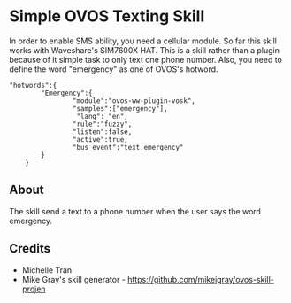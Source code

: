 # Simple OVOS Texting Skill

In order to enable SMS ability, you need a cellular module. So far this skill works with Waveshare's SIM7600X HAT. This is a skill rather than a plugin because of it simple task to only text one phone number. Also, you need to define the word "emergency" as one of OVOS's hotword.

```
"hotwords":{
        "Emergency":{
                "module":"ovos-ww-plugin-vosk",
                "samples":["emergency"],
                 "lang": "en",
                "rule":"fuzzy",
                "listen":false,
                "active":true,
                "bus_event":"text.emergency"
        }
    }
```

## About

The skill send a text to a phone number when the user says the word emergency.

## Credits
- Michelle Tran
- Mike Gray's skill generator - https://github.com/mikejgray/ovos-skill-projen

